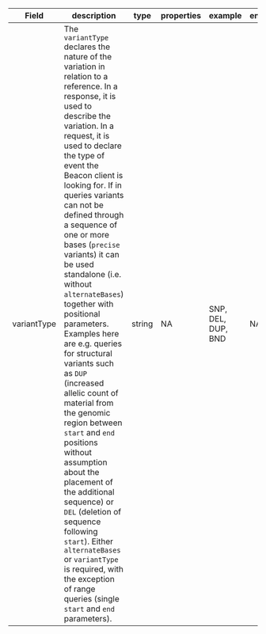|Field | description | type | properties | example | enum|
| ---| ---| ---| ---| ---| --- |
| variantType | The `variantType` declares the nature of the variation in relation to a reference. In a response, it is used to describe the variation. In a request, it is used to declare the type of event the Beacon client is looking for. If in queries variants can not be defined through a sequence of one or more bases (`precise` variants) it can be used standalone (i.e. without `alternateBases`) together with positional parameters. Examples here are e.g. queries for structural variants such as `DUP` (increased allelic count of material from the genomic region  between `start` and `end` positions without assumption about the placement of the additional sequence) or `DEL` (deletion of sequence following `start`). Either `alternateBases` or `variantType` is required, with the exception of range queries (single `start` and `end` parameters). | string | NA | SNP, DEL, DUP, BND | NA|
